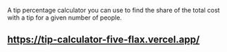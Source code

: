 A tip percentage calculator you can use to find the share of the total cost with a tip for a given number of people.

## https://tip-calculator-five-flax.vercel.app/
